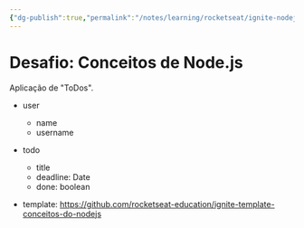 ```yaml
---
{"dg-publish":true,"permalink":"/notes/learning/rocketseat/ignite-nodejs/chapter-1-4-desafio-node/","dgHomeLink":true,"dgPassFrontmatter":false,"dgShowBacklinks":true,"dgShowLocalGraph":false}
---
```


# Desafio: Conceitos de Node.js

Aplicação de "ToDos".

- user
    - name
    - username
- todo
    - title
    - deadline: Date
    - done: boolean

- template: <https://github.com/rocketseat-education/ignite-template-conceitos-do-nodejs>
